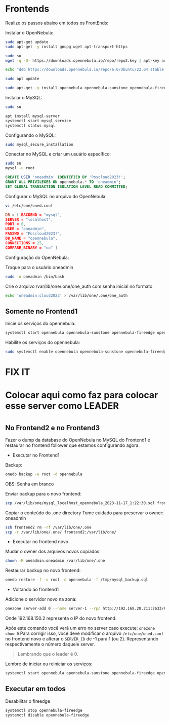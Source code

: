 # Frontends

Realize os passos abaixo em todos os FrontEnds:

Instalar o OpenNebula:
```sh
sudo apt-get update
sudo apt-get -y install gnupg wget apt-transport-https

sudo su
wget -q -O- https://downloads.opennebula.io/repo/repo2.key | apt-key add -

echo "deb https://downloads.opennebula.io/repo/6.6/Ubuntu/22.04 stable opennebula" > /etc/apt/sources.list.d/opennebula.list

sudo apt update

sudo apt-get -y install opennebula opennebula-sunstone opennebula-fireedge opennebula-gate opennebula-flow opennebula-provision
```

Instalar o MySQL:
```sh
sudo su

apt install mysql-server
systemctl start mysql.service
systemctl status mysql
```

Configurando o MySQL:
```sh
sudo mysql_secure_installation
```

Conectar no MySQL e criar um usuário específico:
```sh
sudo su
mysql -u root
```

```sql
CREATE USER 'oneadmin' IDENTIFIED BY 'Poscloud2023!';
GRANT ALL PRIVILEGES ON opennebula.* TO 'oneadmin';
SET GLOBAL TRANSACTION ISOLATION LEVEL READ COMMITTED;
```

Configurar o MySQL no arquivo do OpenNebula:
```sh
vi /etc/one/oned.conf
```

```conf
DB = [ BACKEND = "mysql",
SERVER = "localhost",
PORT = 0,
USER = "oneadmin",
PASSWD = "Poscloud2023!",
DB_NAME = "opennebula",
CONNECTIONS = 25,
COMPARE_BINARY = "no" ]
```

Configuração do OpenNebula:

Troque para o usuário oneadmin
```sh
sudo -u oneadmin /bin/bash
```

Crie o arquivo /var/lib/one/.one/one_auth com senha inicial no formato
```sh
echo 'oneadmin:cloud2023' > /var/lib/one/.one/one_auth
```

## Somente no Frontend1

Inicie os serviços do opennebula:
```sh
systemctl start opennebula opennebula-sunstone opennebula-fireedge opennebula-gate opennebula-flow
```

Habilite os serviços do opennebula:
```sh
sudo systemctl enable opennebula opennebula-sunstone opennebula-fireedge opennebula-gate opennebula-flow
```

# FIX IT
# Colocar aqui como faz para colocar esse server como LEADER
#

## No Frontend2 e no Frontend3

Fazer o dump da database do OpenNebula no MySQL do Frontend1 e restaurar no frontend follower que estamos configurando agora.

- Executar no Frontend1

Backup:
```sh
onedb backup -u root -d opennebula
```

OBS: Senha em branco

Enviar backup para o novo frontend:
```sh
scp /var/lib/one/mysql_localhost_opennebula_2023-11-17_1:22:30.sql frontend2:/tmp
```

Copiar o conteúdo do .one directory
Tome cuidado para preservar o owner: oneadmin
```sh
ssh frontend2 rm -rf /var/lib/one/.one
scp -r /var/lib/one/.one/ frontend2:/var/lib/one/
```

- Executar no frontend novo

Mudar o owner dos arquivos novos copiados:
```sh
chown -R oneadmin:oneadmin /var/lib/one/.one
```

Restaurar backup no novo frontend:
```sh
onedb restore -f -u root -d opennebula -f /tmp/mysql_backup.sql
```

- Voltando ao frontend1

Adicione o servidor novo na zona:
```sh
onezone server-add 0 --name server-1 --rpc http://192.168.20.211:2633/RPC2
```

Onde 192.168.150.2 representa o IP do novo frontend.

Após este comando você verá um erro no server caso execute: ```onezone show 0```
Para corrigir isso, você deve modificar o arquivo ```/etc/one/oned.conf``` no frontend novo e alterar o ```SERVER_ID``` de -1 para 1 (ou 2). Representando respectivamente o número daquele server.

> Lembrando que o leader é 0.

Lembre de iniciar ou reiniciar os serviços:
```sh
systemctl start opennebula opennebula-sunstone opennebula-fireedge opennebula-gate opennebula-flow
```


## Executar em todos

Desabilitar o fireedge
```sh
systemctl stop opennebula-fireedge
systemctl disable opennebula-fireedge
```